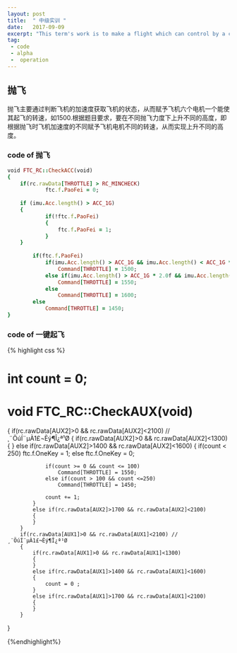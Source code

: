 ```yaml
---
layout: post
title:  " 中级实训 "
date:   2017-09-09
excerpt: "This term's work is to make a flight which can control by a controller. And creat some new functions to show your ability."
tag:
 - code
 - alpha
 -  operation 
---
```


##  抛飞 

  抛飞主要通过判断飞机的加速度获取飞机的状态，从而赋予飞机六个电机一个能使其起飞的转速，如1500.根据题目要求，要在不同抛飞力度下上升不同的高度，即根据抛飞时飞机加速度的不同赋予飞机电机不同的转速，从而实现上升不同的高度。


###  code of 抛飞

~~~ ruby
void FTC_RC::CheckACC(void)   
{	
	if(rc.rawData[THROTTLE] > RC_MINCHECK)
			ftc.f.PaoFei = 0;
			
	if (imu.Acc.length() > ACC_1G)
	{
			if(!ftc.f.PaoFei)
			{
				ftc.f.PaoFei = 1;
			}	
	}
		
		if(ftc.f.PaoFei)
			if(imu.Acc.length() > ACC_1G && imu.Acc.length() < ACC_1G * 2.0f )
				Command[THROTTLE] = 1500;
			else if(imu.Acc.length() > ACC_1G * 2.0f && imu.Acc.length() < ACC_1G * 3.0f)
				Command[THROTTLE] = 1550;	
			else
				Command[THROTTLE] = 1600;	
		else
			Command[THROTTLE] = 1450;	
}
~~~

###  code of 一键起飞

{% highlight css %}

# int count = 0;

# void FTC_RC::CheckAUX(void)   
{
		if(rc.rawData[AUX2]>0 && rc.rawData[AUX2]<2100)	//¸¨ÖúÍ¨µÀ1£¬Èý¶Î¿ª¹Ø
	  {
			if(rc.rawData[AUX2]>0 && rc.rawData[AUX2]<1300)
			{
			}
			else if(rc.rawData[AUX2]>1400 && rc.rawData[AUX2]<1600)
			{
				if(count < 250)
					ftc.f.OneKey = 1;
				else
					ftc.f.OneKey = 0;
				
				if(count >= 0 && count <= 100)
					Command[THROTTLE] = 1550;	
				else if(count > 100 && count <=250)
					Command[THROTTLE] = 1450;	
				
				count += 1;
			}
			else if(rc.rawData[AUX2]>1700 && rc.rawData[AUX2]<2100)
			{
			}
		}
		if(rc.rawData[AUX1]>0 && rc.rawData[AUX1]<2100)	//¸¨ÖúÍ¨µÀ1£¬Èý¶Î¿ª¹Ø
		{
			if(rc.rawData[AUX1]>0 && rc.rawData[AUX1]<1300)
			{
			}
			else if(rc.rawData[AUX1]>1400 && rc.rawData[AUX1]<1600)
			{	
				count = 0 ;
			}
			else if(rc.rawData[AUX1]>1700 && rc.rawData[AUX1]<2100)
			{
			}
		}
}

{%endhighlight%}
